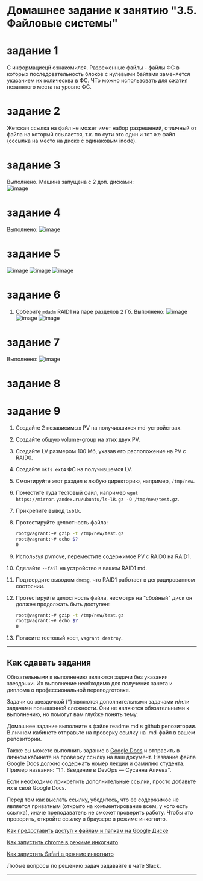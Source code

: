 # Домашнее задание к занятию "3.5. Файловые системы"

# задание 1
С информациецй ознакомился. Разреженные файлы - файлы ФС в которых последовательность блоков с нулевыми байтами заменяется указанием их колическва в ФС. ЧТо можно использовать для сжатия незанятого места на уровне ФС.  
# задание 2
Жетская ссылка на файл не может имет набор разрешений, отличный от файла на который ссылается, т.к. по сути это один  и тот же файл (сссылка на место на диске с одинаковым inode).  
# задание 3
Выполнено. Машина запущена с 2 доп. дисками:  
![image](https://user-images.githubusercontent.com/22905019/144208529-f8b5868b-5902-4318-abe3-a62eb6f56a6a.png)
# задание 4
Выполнено:
![image](https://user-images.githubusercontent.com/22905019/144208356-7e7270ea-14b9-42cf-9e37-e8eb3508ee12.png)
# задание 5
![image](https://user-images.githubusercontent.com/22905019/144210909-5449b4cb-1f02-4fea-ab73-763ea69b5441.png)
![image](https://user-images.githubusercontent.com/22905019/144211010-bb499b7b-ed21-4e7b-93ac-09addec3e281.png)
![image](https://user-images.githubusercontent.com/22905019/144211079-903e393e-0628-45be-b417-082ab44d5c48.png)
# задание 6
1. Соберите `mdadm` RAID1 на паре разделов 2 Гб.
Выполнено:
![image](https://user-images.githubusercontent.com/22905019/144212447-9dcf0950-e0bb-4085-842b-58c75c5fde1e.png)
![image](https://user-images.githubusercontent.com/22905019/144212628-f616bbf2-7f9d-4336-a89f-fe537d063b58.png)
![image](https://user-images.githubusercontent.com/22905019/144212751-e2a122f7-a6bc-4da9-9caf-1bddef6b01f9.png)
# задание 7
Выполнено:
![image](https://user-images.githubusercontent.com/22905019/144217296-61ce280a-1a20-4c8c-b87a-be21811f7688.png)
# задание 8
# задание 9





1. Создайте 2 независимых PV на получившихся md-устройствах.

1. Создайте общую volume-group на этих двух PV.

1. Создайте LV размером 100 Мб, указав его расположение на PV с RAID0.

1. Создайте `mkfs.ext4` ФС на получившемся LV.

1. Смонтируйте этот раздел в любую директорию, например, `/tmp/new`.

1. Поместите туда тестовый файл, например `wget https://mirror.yandex.ru/ubuntu/ls-lR.gz -O /tmp/new/test.gz`.

1. Прикрепите вывод `lsblk`.

1. Протестируйте целостность файла:

    ```bash
    root@vagrant:~# gzip -t /tmp/new/test.gz
    root@vagrant:~# echo $?
    0
    ```

1. Используя pvmove, переместите содержимое PV с RAID0 на RAID1.

1. Сделайте `--fail` на устройство в вашем RAID1 md.

1. Подтвердите выводом `dmesg`, что RAID1 работает в деградированном состоянии.

1. Протестируйте целостность файла, несмотря на "сбойный" диск он должен продолжать быть доступен:

    ```bash
    root@vagrant:~# gzip -t /tmp/new/test.gz
    root@vagrant:~# echo $?
    0
    ```

1. Погасите тестовый хост, `vagrant destroy`.

 
 ---

## Как сдавать задания

Обязательными к выполнению являются задачи без указания звездочки. Их выполнение необходимо для получения зачета и диплома о профессиональной переподготовке.

Задачи со звездочкой (*) являются дополнительными задачами и/или задачами повышенной сложности. Они не являются обязательными к выполнению, но помогут вам глубже понять тему.

Домашнее задание выполните в файле readme.md в github репозитории. В личном кабинете отправьте на проверку ссылку на .md-файл в вашем репозитории.

Также вы можете выполнить задание в [Google Docs](https://docs.google.com/document/u/0/?tgif=d) и отправить в личном кабинете на проверку ссылку на ваш документ.
Название файла Google Docs должно содержать номер лекции и фамилию студента. Пример названия: "1.1. Введение в DevOps — Сусанна Алиева".

Если необходимо прикрепить дополнительные ссылки, просто добавьте их в свой Google Docs.

Перед тем как выслать ссылку, убедитесь, что ее содержимое не является приватным (открыто на комментирование всем, у кого есть ссылка), иначе преподаватель не сможет проверить работу. Чтобы это проверить, откройте ссылку в браузере в режиме инкогнито.

[Как предоставить доступ к файлам и папкам на Google Диске](https://support.google.com/docs/answer/2494822?hl=ru&co=GENIE.Platform%3DDesktop)

[Как запустить chrome в режиме инкогнито ](https://support.google.com/chrome/answer/95464?co=GENIE.Platform%3DDesktop&hl=ru)

[Как запустить  Safari в режиме инкогнито ](https://support.apple.com/ru-ru/guide/safari/ibrw1069/mac)

Любые вопросы по решению задач задавайте в чате Slack.

---
